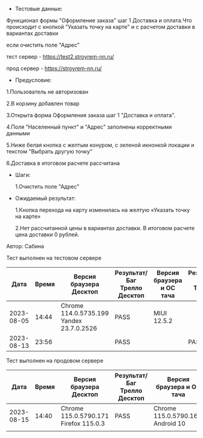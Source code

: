 * Тестовые данные:

 Функционал формы "Оформление заказа" шаг 1 Доставка и оплата.Что происходит с кнопкой "Указать точку на карте" и с расчетом доставки в вариантах доставки
 
 если очистить поле "Адрес"
 
 тест сервер - https://test2.stroyrem-nn.ru/
 
 прод сервер - https://stroyrem-nn.ru/
 
 * Предусловие:
 
  1.Пользователь не авторизован
 
  2.В корзину добавлен товар
 
  3.Открыта форма Оформления заказа шаг 1 "Доставка и оплата".
 
  4.Поля "Населенный пункт" и "Адрес" заполнены корректными данными
  
  5.Ниже белая кнопка с желтым конуром, с зеленой икнонкой локации и текстом "Выбрать другую точку"

  6.Доставка в итоговом расчете рассчитана  
 

* Шаги:

  1.Очистить поле "Адрес"
  
 
* Ожидаемый результат:

   1.Кнопка перехода на карту изменилась на желтую «Указать точку на карте»
   
   2.Нет рассчитанной цены в вариантах доставки. В итоговом расчете цена доставки 0 рублей.
   

Автор: Сабина

Тест выполнен на тестовом сервере

| Дата | Время | Версия браузера Десктоп | Результат/Баг Трелло Десктоп | Версия браузера и ОС тача | Результат/Баг Трелло Тач | Дата релиза | Имя |
| --- | --- | --- | --- | --- | --- | --- | --- |
| 2023-08-05 | 14:44 |Chrome 114.0.5735.199 Yandex 23.7.0.2526 |PASS | MIUI 12.5.2 |  | 16.06.23 |  |
| 2023-08-13 | 23:56 |  | PASS |     | PASS |13.08.23|  |

Тест выполнен на продовом сервере

| Дата | Время | Версия браузера Десктоп | Результат/Баг Трелло Десктоп | Версия браузера и ОС тача | Результат/Баг Трелло Тач | Дата релиза | Имя |
| --- | --- | --- | --- | --- | --- | --- | --- |
| 2023-08-15 | 14:40 | Chrome 115.0.5790.171 Firefox 115.0.3 | PASS | Chrome 115.0.5790.166, Android 10 | PASS |13.08.23 | |
|     |     |     |     |     |     |     |     |
